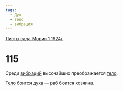 ```yaml
---
tags:
  - Дух
  - тело
  - вибрация
---
```


[Листы сада Мории 1 1924г](/agni/1924)

# 115
Среди [вибраций](/tag/#вибрация) высочайших преображается [тело](/tag/#тело).   

[Тело](/tag/#тело) боится [духа](/tag/#Дух) — раб боится хозяина.   

